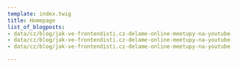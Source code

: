 ```yaml
---
template: index.twig
title: Homepage
list_of_blogposts:
- data/cz/blog/jak-ve-frontendisti.cz-delame-online-meetupy-na-youtube-hardware-software-a-zkusenosti-copy.md
- data/cz/blog/jak-ve-frontendisti.cz-delame-online-meetupy-na-youtube-hardware-software-a-zkusenosti.md
- data/cz/blog/jak-ve-frontendisti.cz-delame-online-meetupy-na-youtube-hardware-software-a-zkusenosti.md

---
```

